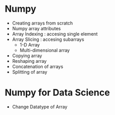 # Numpy

- Creating arrays from scratch
- Numpy array attributes
- Array Indexing : accesing single element
- Array Slicing : accesing subarrays
    * 1-D Array
    * Multi-dimensional array
- Copying array
- Reshaping array
- Concatenation of arrays
- Splitting of array

# Numpy for Data Science

- Change Datatype of Array
